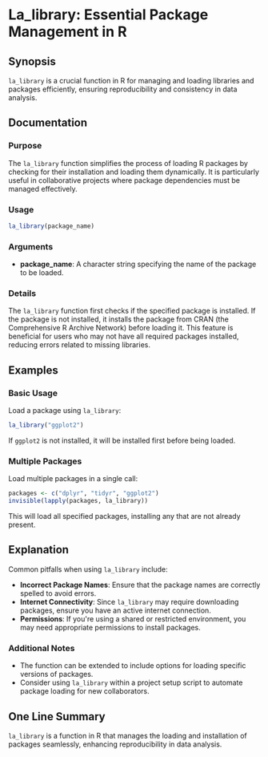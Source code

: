 <!--
Meta Description: # La_library: Essential Package Management in R ## Synopsis `la_library` is a crucial function in R for managing and loading libraries and packages ef...
Meta Keywords: la_library, packages, package, loading, function
-->

# La_library: Essential Package Management in R

## Synopsis
`la_library` is a crucial function in R for managing and loading libraries and packages efficiently, ensuring reproducibility and consistency in data analysis.

## Documentation

### Purpose
The `la_library` function simplifies the process of loading R packages by checking for their installation and loading them dynamically. It is particularly useful in collaborative projects where package dependencies must be managed effectively.

### Usage
```R
la_library(package_name)
```

### Arguments
- **package_name**: A character string specifying the name of the package to be loaded.

### Details
The `la_library` function first checks if the specified package is installed. If the package is not installed, it installs the package from CRAN (the Comprehensive R Archive Network) before loading it. This feature is beneficial for users who may not have all required packages installed, reducing errors related to missing libraries.

## Examples

### Basic Usage
Load a package using `la_library`:
```R
la_library("ggplot2")
```
If `ggplot2` is not installed, it will be installed first before being loaded.

### Multiple Packages
Load multiple packages in a single call:
```R
packages <- c("dplyr", "tidyr", "ggplot2")
invisible(lapply(packages, la_library))
```
This will load all specified packages, installing any that are not already present.

## Explanation
Common pitfalls when using `la_library` include:
- **Incorrect Package Names**: Ensure that the package names are correctly spelled to avoid errors.
- **Internet Connectivity**: Since `la_library` may require downloading packages, ensure you have an active internet connection.
- **Permissions**: If you're using a shared or restricted environment, you may need appropriate permissions to install packages.

### Additional Notes
- The function can be extended to include options for loading specific versions of packages.
- Consider using `la_library` within a project setup script to automate package loading for new collaborators.

## One Line Summary
`la_library` is a function in R that manages the loading and installation of packages seamlessly, enhancing reproducibility in data analysis.